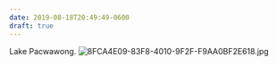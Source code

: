 ```yaml
---
date: 2019-08-18T20:49:49-0600
draft: true
---
```




Lake Pacwawong. ![8FCA4E09-83F8-4010-9F2F-F9AA0BF2E618.jpg](http://ianwhitney.micro.blog/uploads/2019/0ef1149da1.jpg)



